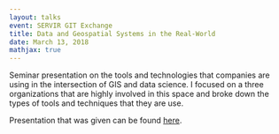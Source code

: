 ```yaml
---
layout: talks
event: SERVIR GIT Exchange 
title: Data and Geospatial Systems in the Real-World
date: March 13, 2018 
mathjax: true
---
```


Seminar presentation on the tools and technologies that companies are using in the intersection of GIS and data science. I focused on a three organizations that are highly involved in this space and broke down the types of tools and techniques that they are use.

Presentation that was given can be found [here](/assets/Servir.pdf).